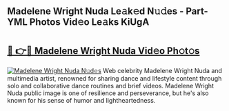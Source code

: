 ## Madelene Wright Nuda Le𝚊k𝚎d N𝚞𝚍es - Part-YML Photos Vid𝚎o Le𝚊ks KiUgA

# <h2><a href="http://fbdmn7.evod.top/?m=Madelene+Wright+Nuda">🔗 👉🔴 Madelene Wright Nuda Vid𝚎o Ph𝚘t𝚘s</a></h2>

[![Madelene Wright Nuda N𝚞d𝚎s](https://i.imgur.com/8V9OHl7.gif)](http://fbdmn7.evod.top/?m=Madelene+Wright+Nuda)
Web celebrity Madelene Wright Nuda and multimedia artist, renowned for sharing dance and lifestyle content through solo and collaborative dance routines and brief videos. Madelene Wright Nuda public image is one of resilience and perseverance, but he's also known for his sense of humor and lightheartedness. 
